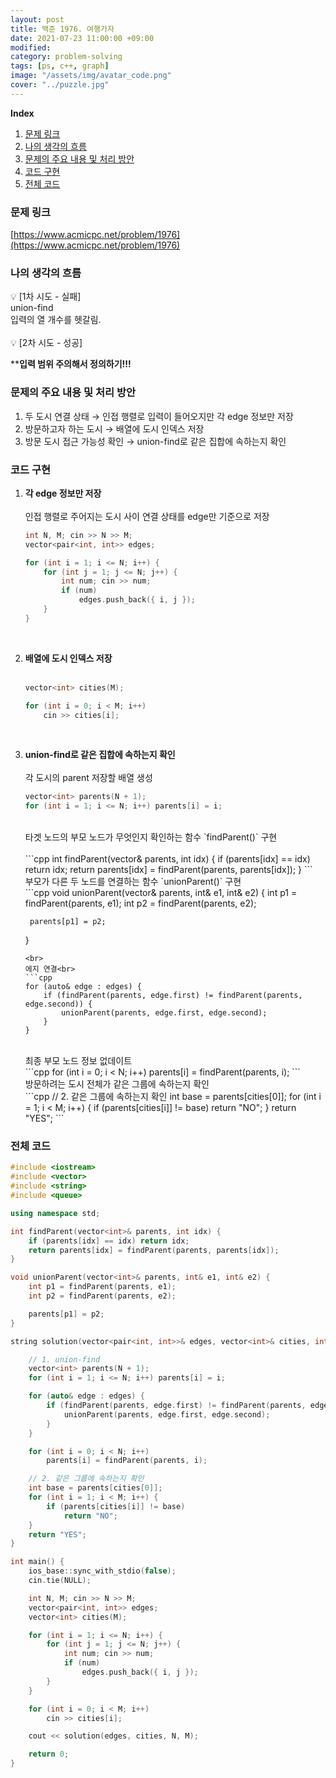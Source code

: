 ```yaml
---
layout: post
title: 백준 1976. 여행가자
date: 2021-07-23 11:00:00 +09:00
modified: 
category: problem-solving
tags: [ps, c++, graph]
image: "/assets/img/avatar_code.png"
cover: "../puzzle.jpg"
---
```


**Index**
1. [문제 링크](#문제-링크)
1. [나의 생각의 흐름](#나의-생각의-흐름)
1. [문제의 주요 내용 및 처리 방안](#문제의-주요-내용-및-처리-방안)
1. [코드 구현](#코드-구현)
1. [전체 코드](#전체-코드)

### 문제 링크
[https://www.acmicpc.net/problem/1976](https://www.acmicpc.net/problem/1976)

### 나의 생각의 흐름
💡 [1차 시도 - 실패]<br> 
    union-find<br>
    입력의 열 개수를 헷갈림.<br>
<br>
💡 [2차 시도 - 성공]<br> 

****입력 범위 주의해서 정의하기!!!**

### 문제의 주요 내용 및 처리 방안
1. 두 도시 연결 상태  → 인접 행렬로 입력이 들어오지만 각 edge 정보만 저장<br>
1. 방문하고자 하는 도시 → 배열에 도시 인덱스 저장<br>
1. 방문 도시 접근 가능성 확인 → union-find로 같은 집합에 속하는지 확인<br>

### 코드 구현 
1. **각 edge 정보만 저장**<br>
    <br>
    인접 행렬로 주어지는 도시 사이 연결 상태를 edge만 기준으로 저장<br>
    ```cpp
    int N, M; cin >> N >> M;
    vector<pair<int, int>> edges;

    for (int i = 1; i <= N; i++) {
		for (int j = 1; j <= N; j++) {
			int num; cin >> num;
			if (num)
				edges.push_back({ i, j });
		}
	}
    ```
    <br>    
1. **배열에 도시 인덱스 저장**<br>
    <br>
    ```cpp
    vector<int> cities(M);

    for (int i = 0; i < M; i++)
		cin >> cities[i];
    ```
    <br>
1. **union-find로 같은 집합에 속하는지 확인**<br>
    <br>
    각 도시의 parent 저장할 배열 생성<br>
    ```cpp
    vector<int> parents(N + 1);
	for (int i = 1; i <= N; i++) parents[i] = i;
    ```
    <br>
    타겟 노드의 부모 노드가 무엇인지 확인하는 함수 `findParent()` 구현<br>
    <br>
    ```cpp
    int findParent(vector<int>& parents, int idx) {
        if (parents[idx] == idx) return idx;
        return parents[idx] = findParent(parents, parents[idx]);
    }
    ```
    <br>
    부모가 다른 두 노드를 연결하는 함수 `unionParent()` 구현<br>
    ```cpp
    void unionParent(vector<int>& parents, int& e1, int& e2) {
        int p1 = findParent(parents, e1);
        int p2 = findParent(parents, e2);

        parents[p1] = p2;
    }
    ```
    <br>
    에지 연결<br>
    ```cpp
    for (auto& edge : edges) {
		if (findParent(parents, edge.first) != findParent(parents, edge.second)) {
			unionParent(parents, edge.first, edge.second);
		}
	}
    ```
    <br>
    최종 부모 노드 정보 없데이트<br>
    ```cpp
    for (int i = 0; i < N; i++)
		parents[i] = findParent(parents, i);
    ```
    <br>
    방문하려는 도시 전체가 같은 그룹에 속하는지 확인<br>
    ```cpp
    // 2. 같은 그룹에 속하는지 확인
	int base = parents[cities[0]];
	for (int i = 1; i < M; i++) {
		if (parents[cities[i]] != base)
			return "NO";
	}
	return "YES";
    ```
    <br>
    
### 전체 코드
```cpp
#include <iostream>
#include <vector>
#include <string>
#include <queue>

using namespace std;

int findParent(vector<int>& parents, int idx) {
	if (parents[idx] == idx) return idx;
	return parents[idx] = findParent(parents, parents[idx]);
}

void unionParent(vector<int>& parents, int& e1, int& e2) {
	int p1 = findParent(parents, e1);
	int p2 = findParent(parents, e2);

	parents[p1] = p2;
}

string solution(vector<pair<int, int>>& edges, vector<int>& cities, int& N, int& M) {

	// 1. union-find 
	vector<int> parents(N + 1);
	for (int i = 1; i <= N; i++) parents[i] = i;

	for (auto& edge : edges) {
		if (findParent(parents, edge.first) != findParent(parents, edge.second)) {
			unionParent(parents, edge.first, edge.second);
		}
	}

	for (int i = 0; i < N; i++)
		parents[i] = findParent(parents, i);

	// 2. 같은 그룹에 속하는지 확인
	int base = parents[cities[0]];
	for (int i = 1; i < M; i++) {
		if (parents[cities[i]] != base)
			return "NO";
	}
	return "YES";
}

int main() {
	ios_base::sync_with_stdio(false);
	cin.tie(NULL);

	int N, M; cin >> N >> M;
	vector<pair<int, int>> edges;
	vector<int> cities(M);

	for (int i = 1; i <= N; i++) {
		for (int j = 1; j <= N; j++) {
			int num; cin >> num;
			if (num)
				edges.push_back({ i, j });
		}
	}

	for (int i = 0; i < M; i++)
		cin >> cities[i];

	cout << solution(edges, cities, N, M);

	return 0;
}
```